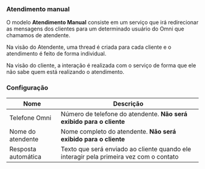 ### Atendimento manual

O modelo **Atendimento Manual** consiste em um serviço que irá redirecionar as mensagens dos clientes para um determinado usuário do Omni que chamamos de atendente.

Na visão do Atendente, uma thread é criada para cada cliente e o atendimento é feito de forma individual.

Na visão do cliente, a interação é realizada com o serviço de forma que ele não sabe quem está realizando o atendimento.

### Configuração

| Nome                | Descrição                                                                               |
|---------------------|-----------------------------------------------------------------------------------------|
| Telefone Omni       | Número de telefone do atendente. **Não será exibido para o cliente**                    |
| Nome do atendente   | Nome completo do atendente. **Não será exibido para o cliente**                         |
| Resposta automática | Texto que será enviado ao cliente quando ele  interagir pela primeira vez com o contato |

